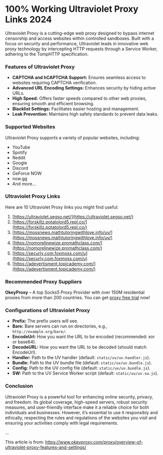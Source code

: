 # 100% Working Ultraviolet Proxy Links 2024
Ultraviolet Proxy is a cutting-edge web proxy designed to bypass internet censorship and access websites within controlled sandboxes. Built with a focus on security and performance, Ultraviolet leads in innovative web proxy technology by intercepting HTTP requests through a Service Worker, adhering to the TompHTTP specification.

### Features of Ultraviolet Proxy

- **CAPTCHA and hCAPTCHA Support:** Ensures seamless access to websites requiring CAPTCHA verification.
- **Advanced URL Encoding Settings:** Enhances security by hiding active URLs.
- **High Speed:** Offers faster speeds compared to other web proxies, ensuring smooth and efficient browsing.
- **Blacklist Settings:** Facilitates easier hosting and management.
- **Leak Prevention:** Maintains high safety standards to prevent data leaks.

### Supported Websites

Ultraviolet Proxy supports a variety of popular websites, including:

- YouTube
- Spotify
- Reddit
- Google
- Discord
- GeForce NOW
- now.gg
- And more…

### Ultraviolet Proxy Links

Here are 10 Ultraviolet Proxy links you might find useful:

1. [https://ultraviolet.segso.net/](https://ultraviolet.segso.net/)
2. [https://forskillz.potatolord5.repl.co/](https://forskillz.potatolord5.repl.co/)
3. [https://mossnews.mathtutoringwithlove.info/uv/](https://mossnews.mathtutoringwithlove.info/uv/)
4. [https://nomorelinewize.promathclass.com/](https://nomorelinewize.promathclass.com/)
5. [https://securly.com.foxmoss.com/u](https://securly.com.foxmoss.com/u)
6. [https://adevertisment.topicademy.com/](https://adevertisment.topicademy.com/)

### Recommended Proxy Suppliers

**OkeyProxy** – A top Socks5 Proxy Provider with over 150M residential proxies from more than 200 countries. You can get [proxy free trial](https://www.okeyproxy.com/proxy/?link=b63b57) now!

### Configurations of Ultraviolet Proxy

- **Prefix:** The prefix users will see.
- **Bare:** Bare servers can run on directories, e.g., `http://example.org/bare/`.
- **EncodeUrl:** How you want the URL to be encoded (recommended: xor or base64).
- **DecodeURL:** How you want the URL to be decoded (should match EncodeUrl).
- **Handler:** Path to the UV handler (default: `static/uv/uv.handler.js`).
- **Bundle:** Path to the UV bundle file (default: `static/uv/uv.bundle.js`).
- **Config:** Path to the UV config file (default: `static/uv/uv.bundle.js`).
- **SW:** Path to the UV Service Worker script (default: `static/uv/uv.sw.js`).

### Conclusion

Ultraviolet Proxy is a powerful tool for enhancing online security, privacy, and freedom. Its global coverage, high-speed servers, robust security measures, and user-friendly interface make it a reliable choice for both individuals and businesses. However, it’s essential to use it responsibly and ethically, respecting the rules and regulations of the websites you visit and ensuring your activities comply with legal requirements.

...

This article is from: https://www.okeyproxy.com/proxy/overview-of-ultraviolet-proxy-features-and-settings/
